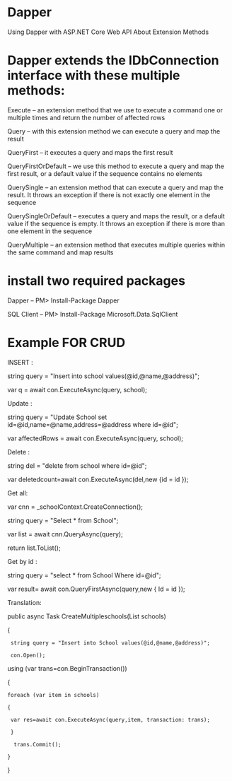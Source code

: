 # Dapper
Using Dapper with ASP.NET Core Web API
About Extension Methods
# Dapper extends the IDbConnection interface with these multiple methods:

Execute – an extension method that we use to execute a command one or multiple times and return the number of affected rows

Query – with this extension method we can execute a query and map the result

QueryFirst –  it executes a query and maps the first result

QueryFirstOrDefault – we use this method to execute a query and map the first result, or a default value if the sequence contains no elements

QuerySingle – an extension method that can execute a query and map the result.  It throws an exception if there is not exactly one element in the sequence

QuerySingleOrDefault – executes a query and maps the result, or a default value if the sequence is empty. It throws an exception if there is more than one element in the sequence

QueryMultiple – an extension method that executes multiple queries within the same command and map results
# install two required packages
Dapper – PM> Install-Package Dapper

SQL Client – PM> Install-Package Microsoft.Data.SqlClient

# Example FOR CRUD
 INSERT :

string query = "Insert into school values(@id,@name,@address)";

var q = await con.ExecuteAsync(query, school);

Update :

string query = "Update School set id=@id,name=@name,address=@address where id=@id";

var affectedRows = await con.ExecuteAsync(query, school);

Delete :

string del = "delete from school where id=@id";

var deletedcount=await con.ExecuteAsync(del,new
{id = id });

Get all:

var cnn = _schoolContext.CreateConnection();

string query = "Select * from School";

var list = await cnn.QueryAsync<School>(query);

return list.ToList();

Get by id :

string query = "select * from School Where id=@id";
            
var result= await con.QueryFirstAsync<School>(query,new
            {
                Id = id
            });

Translation:

public async Task CreateMultipleschools(List<School> schools)
        
{
            
     string query = "Insert into School values(@id,@name,@address)";
            
     con.Open();
            
   using (var trans=con.BeginTransaction())
            
   {
                
    foreach (var item in schools)
              
    {
                   
     var res=await con.ExecuteAsync(query,item, transaction: trans);
                
     }
                
      trans.Commit();
            
    }
        
}



